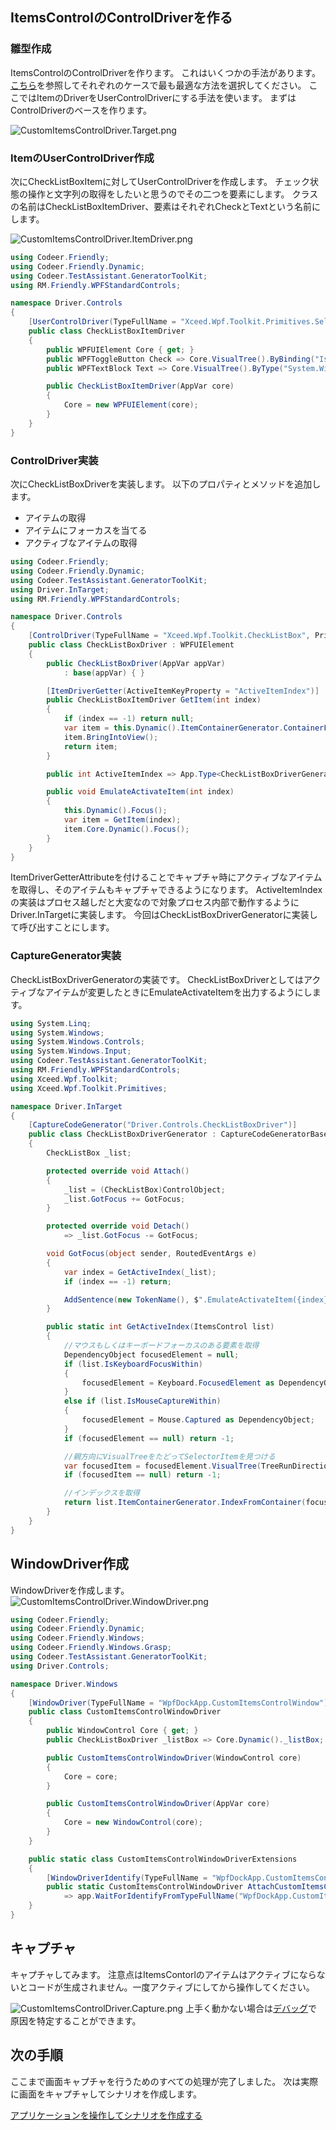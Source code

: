 ## ItemsControlのControlDriverを作る

### 雛型作成
ItemsControlのControlDriverを作ります。
これはいくつかの手法があります。
[こちら]()を参照してそれぞれのケースで最も最適な方法を選択してください。
ここではItemのDriverをUserControlDriverにする手法を使います。
まずはControlDriverのベースを作ります。

![CustomItemsControlDriver.Target.png](../Img/CustomItemsControlDriver.Target.png)

### ItemのUserControlDriver作成
次にCheckListBoxItemに対してUserControlDriverを作成します。
チェック状態の操作と文字列の取得をしたいと思うのでその二つを要素にします。
クラスの名前はCheckListBoxItemDriver、要素はそれぞれCheckとTextという名前にします。

![CustomItemsControlDriver.ItemDriver.png](../Img/CustomItemsControlDriver.ItemDriver.png)

```cs
using Codeer.Friendly;
using Codeer.Friendly.Dynamic;
using Codeer.TestAssistant.GeneratorToolKit;
using RM.Friendly.WPFStandardControls;

namespace Driver.Controls
{
    [UserControlDriver(TypeFullName = "Xceed.Wpf.Toolkit.Primitives.SelectorItem")]
    public class CheckListBoxItemDriver
    {
        public WPFUIElement Core { get; }
        public WPFToggleButton Check => Core.VisualTree().ByBinding("IsSelected").Single().Dynamic(); 
        public WPFTextBlock Text => Core.VisualTree().ByType("System.Windows.Controls.TextBlock").Single().Dynamic(); 

        public CheckListBoxItemDriver(AppVar core)
        {
            Core = new WPFUIElement(core);
        }
    }
}
```

### ControlDriver実装
次にCheckListBoxDriverを実装します。
以下のプロパティとメソッドを追加します。
+ アイテムの取得
+ アイテムにフォーカスを当てる
+ アクティブなアイテムの取得

```cs
using Codeer.Friendly;
using Codeer.Friendly.Dynamic;
using Codeer.TestAssistant.GeneratorToolKit;
using Driver.InTarget;
using RM.Friendly.WPFStandardControls;

namespace Driver.Controls
{
    [ControlDriver(TypeFullName = "Xceed.Wpf.Toolkit.CheckListBox", Priority = 2)]
    public class CheckListBoxDriver : WPFUIElement
    {
        public CheckListBoxDriver(AppVar appVar)
            : base(appVar) { }

        [ItemDriverGetter(ActiveItemKeyProperty = "ActiveItemIndex")]
        public CheckListBoxItemDriver GetItem(int index)
        {
            if (index == -1) return null;
            var item = this.Dynamic().ItemContainerGenerator.ContainerFromIndex(index);
            item.BringIntoView();
            return item;
        }

        public int ActiveItemIndex => App.Type<CheckListBoxDriverGenerator>().GetActiveIndex(this);

        public void EmulateActivateItem(int index)
        {
            this.Dynamic().Focus();
            var item = GetItem(index);
            item.Core.Dynamic().Focus();
        }
    }
}
```
ItemDriverGetterAttributeを付けることでキャプチャ時にアクティブなアイテムを取得し、そのアイテムもキャプチャできるようになります。
ActiveItemIndexの実装はプロセス越しだと大変なので対象プロセス内部で動作するようにDriver.InTargetに実装します。
今回はCheckListBoxDriverGeneratorに実装して呼び出すことにします。

### CaptureGenerator実装
CheckListBoxDriverGeneratorの実装です。
CheckListBoxDriverとしてはアクティブなアイテムが変更したときにEmulateActivateItemを出力するようにします。
```cs
using System.Linq;
using System.Windows;
using System.Windows.Controls;
using System.Windows.Input;
using Codeer.TestAssistant.GeneratorToolKit;
using RM.Friendly.WPFStandardControls;
using Xceed.Wpf.Toolkit;
using Xceed.Wpf.Toolkit.Primitives;

namespace Driver.InTarget
{
    [CaptureCodeGenerator("Driver.Controls.CheckListBoxDriver")]
    public class CheckListBoxDriverGenerator : CaptureCodeGeneratorBase
    {
        CheckListBox _list;

        protected override void Attach()
        {
            _list = (CheckListBox)ControlObject;
            _list.GotFocus += GotFocus;
        }

        protected override void Detach()
            => _list.GotFocus -= GotFocus;

        void GotFocus(object sender, RoutedEventArgs e)
        {
            var index = GetActiveIndex(_list);
            if (index == -1) return;

            AddSentence(new TokenName(), $".EmulateActivateItem({index});");
        }

        public static int GetActiveIndex(ItemsControl list)
        {
            //マウスもしくはキーボードフォーカスのある要素を取得
            DependencyObject focusedElement = null;
            if (list.IsKeyboardFocusWithin)
            {
                focusedElement = Keyboard.FocusedElement as DependencyObject;
            }
            else if (list.IsMouseCaptureWithin)
            {
                focusedElement = Mouse.Captured as DependencyObject;
            }
            if (focusedElement == null) return -1;

            //親方向にVisualTreeをたどってSelectorItemを見つける
            var focusedItem = focusedElement.VisualTree(TreeRunDirection.Ancestors).OfType<SelectorItem>().FirstOrDefault();
            if (focusedItem == null) return -1;

            //インデックスを取得
            return list.ItemContainerGenerator.IndexFromContainer(focusedItem);
        }
    }
}
```

## WindowDriver作成
WindowDriverを作成します。
![CustomItemsControlDriver.WindowDriver.png](../Img/CustomItemsControlDriver.WindowDriver.png)
```cs
using Codeer.Friendly;
using Codeer.Friendly.Dynamic;
using Codeer.Friendly.Windows;
using Codeer.Friendly.Windows.Grasp;
using Codeer.TestAssistant.GeneratorToolKit;
using Driver.Controls;

namespace Driver.Windows
{
    [WindowDriver(TypeFullName = "WpfDockApp.CustomItemsControlWindow")]
    public class CustomItemsControlWindowDriver
    {
        public WindowControl Core { get; }
        public CheckListBoxDriver _listBox => Core.Dynamic()._listBox; 

        public CustomItemsControlWindowDriver(WindowControl core)
        {
            Core = core;
        }

        public CustomItemsControlWindowDriver(AppVar core)
        {
            Core = new WindowControl(core);
        }
    }

    public static class CustomItemsControlWindowDriverExtensions
    {
        [WindowDriverIdentify(TypeFullName = "WpfDockApp.CustomItemsControlWindow")]
        public static CustomItemsControlWindowDriver AttachCustomItemsControlWindow(this WindowsAppFriend app)
            => app.WaitForIdentifyFromTypeFullName("WpfDockApp.CustomItemsControlWindow").Dynamic();
    }
}
```

## キャプチャ
キャプチャしてみます。
注意点はItemsContorlのアイテムはアクティブにならないとコードが生成されません。一度アクティブにしてから操作してください。

![CustomItemsControlDriver.Capture.png](../Img/CustomItemsControlDriver.Capture.png)
上手く動かない場合は[デバッグ](../feature/CaptureAndExecute.md#デバッグ)で原因を特定することができます。

## 次の手順

ここまで画面キャプチャを行うためのすべての処理が完了しました。
次は実際に画面をキャプチャしてシナリオを作成します。

[アプリケーションを操作してシナリオを作成する](Scenario.md)